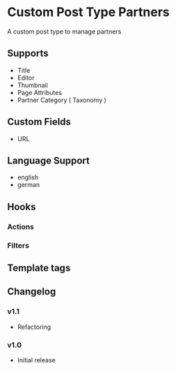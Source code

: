 # Custom Post Type Partners

A custom post type to manage partners

## Supports

* Title
* Editor
* Thumbnail
* Page Attributes
* Partner Category ( Taxonomy )

##

## Custom Fields

* URL

## Language Support

* english
* german

## Hooks

### Actions

### Filters

## Template tags

## Changelog

### v1.1

* Refactoring

### v1.0

* Initial release


